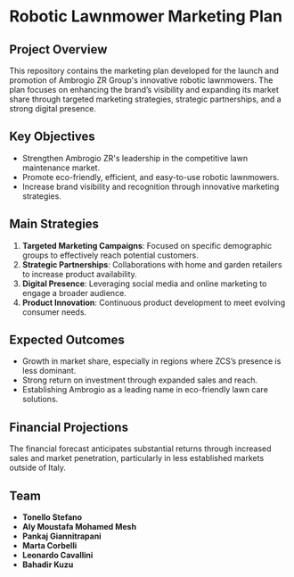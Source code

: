 # Robotic Lawnmower Marketing Plan

## Project Overview
This repository contains the marketing plan developed for the launch and promotion of Ambrogio ZR Group's innovative robotic lawnmowers. The plan focuses on enhancing the brand’s visibility and expanding its market share through targeted marketing strategies, strategic partnerships, and a strong digital presence.

## Key Objectives
- Strengthen Ambrogio ZR's leadership in the competitive lawn maintenance market.
- Promote eco-friendly, efficient, and easy-to-use robotic lawnmowers.
- Increase brand visibility and recognition through innovative marketing strategies.

## Main Strategies
1. **Targeted Marketing Campaigns**: Focused on specific demographic groups to effectively reach potential customers.
2. **Strategic Partnerships**: Collaborations with home and garden retailers to increase product availability.
3. **Digital Presence**: Leveraging social media and online marketing to engage a broader audience.
4. **Product Innovation**: Continuous product development to meet evolving consumer needs.

## Expected Outcomes
- Growth in market share, especially in regions where ZCS’s presence is less dominant.
- Strong return on investment through expanded sales and reach.
- Establishing Ambrogio as a leading name in eco-friendly lawn care solutions.

## Financial Projections
The financial forecast anticipates substantial returns through increased sales and market penetration, particularly in less established markets outside of Italy.

## Team
- **Tonello Stefano**
- **Aly Moustafa Mohamed Mesh**
- **Pankaj Giannitrapani**
- **Marta Corbelli**
- **Leonardo Cavallini**
- **Bahadir Kuzu**
